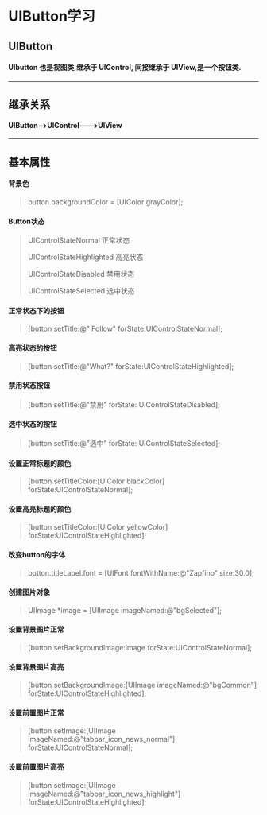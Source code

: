 # UIButton学习

## UIButton

#### UIbutton 也是视图类,继承于 UIControl, 间接继承于 UIView,是一个按钮类.

---

## 继承关系

#### UIButton——&gt;UIControl——-&gt;UIView

---

## 基本属性

#### 背景色

> button.backgroundColor = \[UIColor grayColor\];

#### Button状态

> UIControlStateNormal       正常状态
> 
> UIControlStateHighlighted  高亮状态
>  
> UIControlStateDisabled 禁用状态
> 
> UIControlStateSelected     选中状态

#### 正常状态下的按钮

> \[button setTitle:@" Follow" forState:UIControlStateNormal\];

#### 高亮状态的按钮

> \[button setTitle:@"What?" forState:UIControlStateHighlighted\];

#### 禁用状态按钮

> \[button setTitle:@"禁用" forState: UIControlStateDisabled\];

#### 选中状态的按钮

> \[button setTitle:@"选中" forState: UIControlStateSelected\];

#### 设置正常标题的颜色

> \[button setTitleColor:\[UIColor blackColor\] forState:UIControlStateNormal\];

#### 设置高亮标题的颜色

> \[button setTitleColor:\[UIColor yellowColor\] forState:UIControlStateHighlighted\];

#### 改变button的字体

> button.titleLabel.font = \[UIFont fontWithName:@"Zapfino" size:30.0\];

#### 创建图片对象

> UIImage \*image = \[UIImage imageNamed:@"bgSelected"\];

#### 设置背景图片正常

> \[button setBackgroundImage:image forState:UIControlStateNormal\];

#### 设置背景图片高亮

> \[button setBackgroundImage:\[UIImage imageNamed:@"bgCommon"\] forState:UIControlStateHighlighted\];

#### 设置前置图片正常

> \[button setImage:\[UIImage imageNamed:@"tabbar\_icon\_news\_normal"\] forState:UIControlStateNormal\];

#### 设置前置图片高亮

> \[button setImage:\[UIImage imageNamed:@"tabbar\_icon\_news\_highlight"\] forState:UIControlStateHighlighted\];

